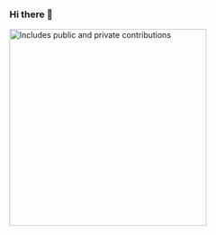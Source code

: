### Hi there 👋

<p>
    <a href="https://vaunt.dev">
        <img src="https://api.vaunt.dev/v1/github/entities/{{tcruz1997}}/contributions?format=svg&private=true" width="350" title="Includes public and private contributions" />
    </a>
</p>


